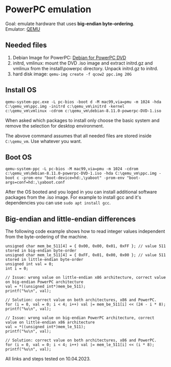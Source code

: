 # PowerPC emulation
Goal: emulate hardware that uses **big-endian byte-ordering**. \
Emulator: [QEMU](https://www.qemu.org/)

## Needed files
1. Debian Image for PowerPC: [Debian for PowerPC DVD](https://cdimage.debian.org/cdimage/archive/8.11.0/powerpc/iso-dvd/debian-8.11.0-powerpc-DVD-1.iso)
2. initrd, vmlinux: mount the DVD .iso image and extract initrd.gz and vmlinux from the install\powerpc directory. Unpack initrd.gz to initrd.
3. hard disk image: `qemu-img create -f qcow2 ppc.img 20G`

## Install OS

`qemu-system-ppc.exe -L pc-bios -boot d -M mac99,via=pmu -m 1024 -hda C:\qemu_vm\ppc.img -initrd c:\qemu_vm\initrd -kernel c:\qemu_vm\vmlinux -cdrom c:\qemu_vm\debian-8.11.0-powerpc-DVD-1.iso`

When asked which packages to install only choose the basic system and remove the selection for desktop environment.

The abvove command assumes that all needed files are stored inside `C:\qemu_vm`. Use whatever you want.

## Boot OS

`qemu-system-ppc -L pc-bios -M mac99,via=pmu -m 1024 -cdrom c:\qemu_vm\debian-8.11.0-powerpc-DVD-1.iso -hda C:\qemu_vm\ppc.img -boot c -prom-env "boot-device=hd:,\yaboot" -prom-env "boot-args=conf=hd:,\yaboot.conf`

After the OS booted and you loged in you can install additional software packages from the .iso image. For example to install gcc and it's dependencies you can use `sudo apt install gcc`.

## Big-endian and little-endian differences

The following code example shows how to read integer values independent from the byte-ordering of the machine.

```
unsigned char mem_be_511[4] = { 0x00, 0x00, 0x01, 0xFF }; // value 511 stored in big-endian byte-order
unsigned char mem_le_511[4] = { 0xFF, 0x01, 0x00, 0x00 }; // value 511 stored in little-endian byte-order
unsigned int val = 0;
int i = 0;

// Issue: wrong value on little-endian x86 architecture, correct value on big-endian PowerPC architecture
val = *((unsigned int*)mem_be_511);
printf("%u\n", val);

// Solution: correct value on both architectures, x86 and PowerPC.
for (i = 0, val = 0; i < 4; i++) val |= mem_be_511[i] << (24 - i * 8);
printf("%u\n", val);

// Issue: wrong value on big-endian PowerPC architecture, correct value on little-endian x86 architecture
val = *((unsigned int*)mem_le_511);
printf("%u\n", val);

// Solution: correct value on both architectures, x86 and PowerPC.
for (i = 0, val = 0; i < 4; i++) val |= mem_le_511[i] << (i * 8);
printf("%u\n", val);
```

All links and steps tested on 10.04.2023.
